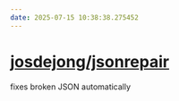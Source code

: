 ```yaml
---
date: 2025-07-15 10:38:38.275452
---
```


# [josdejong/jsonrepair](https://github.com/josdejong/jsonrepair)

fixes broken JSON automatically